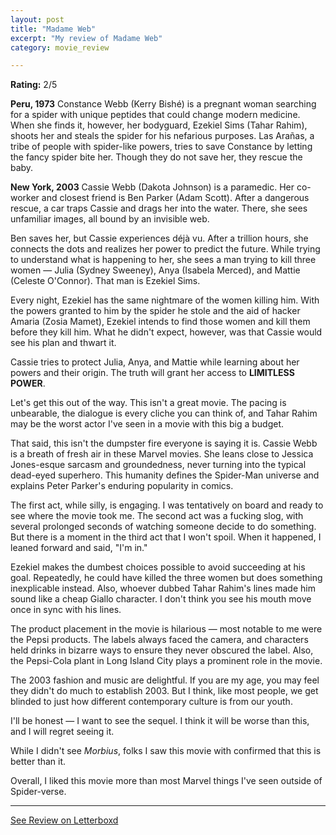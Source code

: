 ```yaml
---
layout: post
title: "Madame Web"
excerpt: "My review of Madame Web"
category: movie_review

---
```


**Rating:** 2/5

<b>Peru, 1973</b>
Constance Webb (Kerry Bishé) is a pregnant woman searching for a spider with unique peptides that could change modern medicine. When she finds it, however, her bodyguard, Ezekiel Sims (Tahar Rahim), shoots her and steals the spider for his nefarious purposes. Las Arañas, a tribe of people with spider-like powers, tries to save Constance by letting the fancy spider bite her. Though they do not save her, they rescue the baby.

<b>New York, 2003</b>
Cassie Webb (Dakota Johnson) is a paramedic. Her co-worker and closest friend is Ben Parker (Adam Scott). After a dangerous rescue, a car traps Cassie and drags her into the water. There, she sees unfamiliar images, all bound by an invisible web.

Ben saves her, but Cassie experiences déjà vu. After a trillion hours, she connects the dots and realizes her power to predict the future. While trying to understand what is happening to her, she sees a man trying to kill three women — Julia (Sydney Sweeney), Anya (Isabela Merced), and Mattie (Celeste O'Connor). That man is Ezekiel Sims.

Every night, Ezekiel has the same nightmare of the women killing him. With the powers granted to him by the spider he stole and the aid of hacker Amaria (Zosia Mamet), Ezekiel intends to find those women and kill them before they kill him. What he didn't expect, however, was that Cassie would see his plan and thwart it. 

Cassie tries to protect Julia, Anya, and Mattie while learning about her powers and their origin. The truth will grant her access to <b>LIMITLESS POWER</b>.

Let's get this out of the way. This isn't a great movie. The pacing is unbearable, the dialogue is every cliche you can think of, and Tahar Rahim may be the worst actor I've seen in a movie with this big a budget.

That said, this isn't the dumpster fire everyone is saying it is. Cassie Webb is a breath of fresh air in these Marvel movies. She leans close to Jessica Jones-esque sarcasm and groundedness, never turning into the typical dead-eyed superhero. This humanity defines the Spider-Man universe and explains Peter Parker's enduring popularity in comics.

The first act, while silly, is engaging. I was tentatively on board and ready to see where the movie took me. The second act was a fucking slog, with several prolonged seconds of watching someone decide to do something. But there is a moment in the third act that I won't spoil. When it happened, I leaned forward and said, "I'm in."

Ezekiel makes the dumbest choices possible to avoid succeeding at his goal. Repeatedly, he could have killed the three women but does something inexplicable instead. Also, whoever dubbed Tahar Rahim's lines made him sound like a cheap Giallo character. I don't think you see his mouth move once in sync with his lines.

The product placement in the movie is hilarious — most notable to me were the Pepsi products. The labels always faced the camera, and characters held drinks in bizarre ways to ensure they never obscured the label. Also, the Pepsi-Cola plant in Long Island City plays a prominent role in the movie.

The 2003 fashion and music are delightful. If you are my age, you may feel they didn't do much to establish 2003. But I think, like most people, we get blinded to just how different contemporary culture is from our youth.

I'll be honest — I want to see the sequel. I think it will be worse than this, and I will regret seeing it.

While I didn't see <i>Morbius</i>, folks I saw this movie with confirmed that this is better than it.

Overall, I liked this movie more than most Marvel things I've seen outside of Spider-verse.

<hr>

[See Review on Letterboxd](https://boxd.it/5UK6QX)

